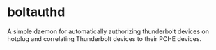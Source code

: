 # boltauthd

A simple daemon for automatically authorizing thunderbolt devices on hotplug and correlating Thunderbolt devices to their PCI-E devices.